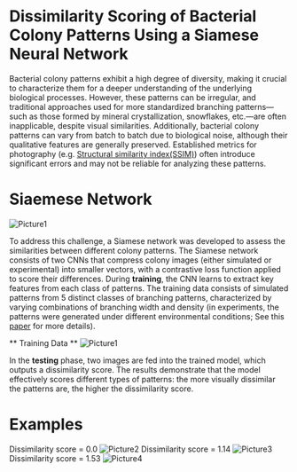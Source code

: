 # Dissimilarity Scoring of Bacterial Colony Patterns Using a Siamese Neural Network

Bacterial colony patterns exhibit a high degree of diversity, making it crucial to characterize them for a deeper understanding of the underlying biological processes. However, these patterns can be irregular, and traditional approaches used for more standardized branching patterns—such as those formed by mineral crystallization, snowflakes, etc.—are often inapplicable, despite visual similarities. Additionally, bacterial colony patterns can vary from batch to batch due to biological noise, although their qualitative features are generally preserved. Established metrics for photography (e.g. [Structural similarity index(SSIM)](https://en.wikipedia.org/wiki/Structural_similarity_index_measure)) often introduce significant errors and may not be reliable for analyzing these patterns.

# Siaemese Network
![Picture1](https://github.com/user-attachments/assets/6ebb1e9d-c2a8-4024-ab47-2a51cde33bf7)

To address this challenge, a Siamese network was developed to assess the similarities between different colony patterns. The Siamese network consists of two CNNs that compress colony images (either simulated or experimental) into smaller vectors, with a contrastive loss function applied to score their differences. During **training**, the CNN learns to extract key features from each class of patterns. The training data consists of simulated patterns from 5 distinct classes of branching patterns, characterized by varying combinations of branching width and density (in experiments, the patterns were generated under different environmental conditions; See this [paper](https://doi.org/10.15252/msb.202010089) for more details).

** Training Data **
![Picture1](https://github.com/user-attachments/assets/9e46d279-23f5-47be-9ed7-a4efbd630e14)


In the **testing** phase, two images are fed into the trained model, which outputs a dissimilarity score. The results demonstrate that the model effectively scores different types of patterns: the more visually dissimilar the patterns are, the higher the dissimilarity score.

# Examples
Dissimilarity score = 0.0
![Picture2](https://github.com/user-attachments/assets/92bcf2a4-87a0-4b67-922d-c54aeb601c85)
Dissimilarity score = 1.14
![Picture3](https://github.com/user-attachments/assets/e298be3a-1372-498d-985e-b28f5724cdaa)
Dissimilarity score = 1.53
![Picture4](https://github.com/user-attachments/assets/568399bd-ae4d-413e-95ed-b984b7caf092)

